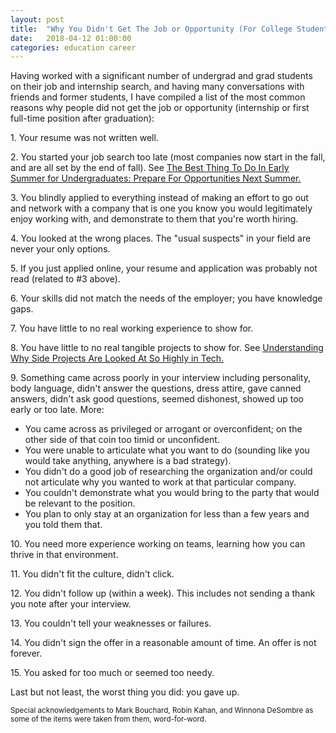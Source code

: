 ```yaml
---
layout: post
title:  "Why You Didn't Get The Job or Opportunity (For College Students)"
date:   2018-04-12 01:00:00
categories: education career
---
```


Having worked with a significant number of undergrad and grad students on their job and internship search, and having many conversations with friends and former students, I have compiled a list of the most common reasons why people did not get the job or opportunity (internship or first full-time position after graduation):

<p>1. Your resume was not written well.</p>

<p>2. You started your job search too late (most companies now start in the fall, and are all set by the end of fall).  See <a href="/career/2017/06/21/prepare-for-next-summer.html">The Best Thing To Do In Early Summer for Undergraduates: Prepare For Opportunities Next Summer.</a></p>

<p>3. You blindly applied to everything instead of making an effort to go out and network with a company that is one you know you would legitimately enjoy working with, and demonstrate to them that you're worth hiring.</p>

<p>4. You looked at the wrong places.  The "usual suspects" in your field are never your only options.</p>

<p>5. If you just applied online, your resume and application was probably not read (related to #3 above).</p>

<p>6. Your skills did not match the needs of the employer; you have knowledge gaps.</p>

<p>7. You have little to no real working experience to show for.</p>

<p>8. You have little to no real tangible projects to show for. See <a href="/tech/career/education/2017/01/15/the-importance-of-side-projects.html">Understanding Why Side Projects Are Looked At So Highly in Tech.</a></p>

<p>9. Something came across poorly in your interview including personality, body language, didn't answer the questions, dress attire, gave canned answers, didn't ask good questions, seemed dishonest, showed up too early or too late.  More:</p>

* You came across as privileged or arrogant or overconfident; on the other side of that coin too timid or unconfident.
* You were unable to articulate what you want to do (sounding like you would take anything, anywhere is a bad strategy).
* You didn't do a good job of researching the organization and/or could not articulate why you wanted to work at that particular company.
* You couldn't demonstrate what you would bring to the party that would be relevant to the position.
* You plan to only stay at an organization for less than a few years and you told them that.

<p>10. You need more experience working on teams, learning how you can thrive in that environment.</p>

<p>11. You didn't fit the culture, didn't click.</p>

<p>12. You didn't follow up (within a week). This includes not sending a thank you note after your interview.</p>
 
<p>13. You couldn't tell your weaknesses or failures.</p>

<p>14. You didn't sign the offer in a reasonable amount of time. An offer is not forever.</p>

<p>15. You asked for too much or seemed too needy.</p>

Last but not least, the worst thing you did: you gave up.

<sup>Special acknowledgements to Mark Bouchard, Robin Kahan, and Winnona DeSombre as some of the items were taken from them, word-for-word.</sup>